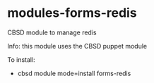 # modules-forms-redis
CBSD module to manage redis

Info: this module uses the CBSD puppet module

To install:

  - cbsd module mode=install forms-redis

